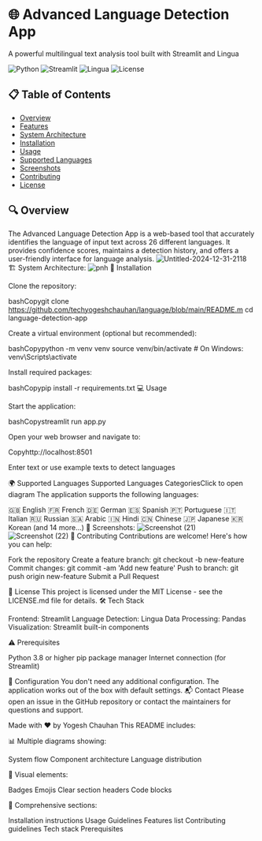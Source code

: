 # 🌐 Advanced Language Detection App 

A powerful multilingual text analysis tool built with Streamlit and Lingua

![Python](https://img.shields.io/badge/Python-3.8%2B-blue)
![Streamlit](https://img.shields.io/badge/Streamlit-1.31.0-red)
![Lingua](https://img.shields.io/badge/Lingua-1.3.2-green)
![License](https://img.shields.io/badge/License-MIT-yellow)

## 📋 Table of Contents
- [Overview](#-overview)
- [Features](#-features)
- [System Architecture](#-system-architecture)
- [Installation](#-installation)
- [Usage](#-usage)
- [Supported Languages](#-supported-languages)
- [Screenshots](#-screenshots)
- [Contributing](#-contributing)
- [License](#-license)

## 🔍 Overview

The Advanced Language Detection App is a web-based tool that accurately identifies the language of input text across 26 different languages. It provides confidence scores, maintains a detection history, and offers a user-friendly interface for language analysis.
![Untitled-2024-12-31-2118](https://github.com/user-attachments/assets/d57eeddb-11c5-493f-866d-426746e13109)
🏗 System Architecture:
![pnh](https://github.com/user-attachments/assets/af505e54-215c-4ba6-892b-a31aba858b74)
🚀 Installation

Clone the repository:

bashCopygit clone https://github.com/techyogeshchauhan/language/blob/main/README.m
cd language-detection-app

Create a virtual environment (optional but recommended):

bashCopypython -m venv venv
source venv/bin/activate  # On Windows: venv\Scripts\activate

Install required packages:

bashCopypip install -r requirements.txt
💻 Usage

Start the application:

bashCopystreamlit run app.py

Open your web browser and navigate to:

Copyhttp://localhost:8501

Enter text or use example texts to detect languages

🌍 Supported Languages
Supported Languages CategoriesClick to open diagram
The application supports the following languages:

🇬🇧 English
🇫🇷 French
🇩🇪 German
🇪🇸 Spanish
🇵🇹 Portuguese
🇮🇹 Italian
🇷🇺 Russian
🇸🇦 Arabic
🇮🇳 Hindi
🇨🇳 Chinese
🇯🇵 Japanese
🇰🇷 Korean
(and 14 more...)
📸 Screenshots:
![Screenshot (21)](https://github.com/user-attachments/assets/d21b07a4-6c1b-4c8b-a0c9-42570bb8b106)
![Screenshot (22)](https://github.com/user-attachments/assets/52de1534-c8f3-480f-8723-a8455a6820fd)
🤝 Contributing
Contributions are welcome! Here's how you can help:

Fork the repository
Create a feature branch: git checkout -b new-feature
Commit changes: git commit -am 'Add new feature'
Push to branch: git push origin new-feature
Submit a Pull Request

📄 License
This project is licensed under the MIT License - see the LICENSE.md file for details.
🛠 Tech Stack

Frontend: Streamlit
Language Detection: Lingua
Data Processing: Pandas
Visualization: Streamlit built-in components

⚠️ Prerequisites

Python 3.8 or higher
pip package manager
Internet connection (for Streamlit)

🔧 Configuration
You don't need any additional configuration. The application works out of the box with default settings.
📬 Contact
Please open an issue in the GitHub repository or contact the maintainers for questions and support.

Made with ❤️ by Yogesh Chauhan
</antArtifact>
This README includes:

📊 Multiple diagrams showing:

System flow
Component architecture
Language distribution


🎨 Visual elements:

Badges
Emojis
Clear section headers
Code blocks


📝 Comprehensive sections:

Installation instructions
Usage Guidelines
Features list
Contributing guidelines
Tech stack
Prerequisites





